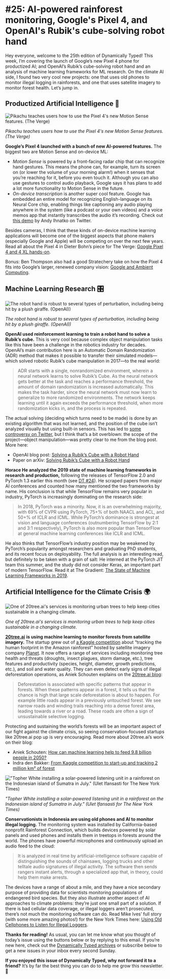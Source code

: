 # #25: AI-powered rainforest monitoring, Google's Pixel 4, and OpenAI's Rubik's cube-solving robot hand 

Hey everyone, welcome to the 25th edition of Dynamically Typed!
This week, I’m covering the launch of Google’s new Pixel 4 phone for productized AI; and OpenAI’s Rubik’s cube-solving robot hand and an analysis of machine learning frameworks for ML research.
On the climate AI side, I found two very cool new projects: one that uses old phones to monitor illegal logging in rainforests, and one that uses satellite imagery to monitor forest health.
Let’s jump in.

## Productized Artificial Intelligence 🔌

![Pikachu teaches users how to use the Pixel 4's new Motion Sense features. (The Verge)](https://s3.amazonaws.com/revue/items/images/005/145/223/mail/6b08ee38b94b3ae49442ce0567e21c79.png?1572023799)

_Pikachu teaches users how to use the Pixel 4's new Motion Sense features. (The Verge)_

**Google’s Pixel 4 launched with a bunch of new AI-powered features.**
The biggest two are Motion Sense and on-device ML:

- _Motion Sense_ is powered by a front-facing radar chip that can recognize hand gestures. This means the phone can, for example, turn its screen on (or lower the volume of your morning alarm!) when it senses that you’re reaching for it, before you even touch it. Although you can also use gestures to control audio playback, Google says it has plans to add a lot more functionality to Motion Sense in the future.
- _On-device transcription_ is another super cool feature. Google has embedded an entire model for recognizing English-language on its Neural Core chip, enabling things like captioning any audio playing anywhere in the system (like a podcast or your own videos) and a voice memos app that instantly transcribes the audio it’s recording. Check out [this demo](https://twitter.com/ihnatko/status/1186038075920650242?utm_campaign=Dynamically%20Typed&utm_medium=email&utm_source=Revue%20newsletter) by Andy Ihnatko on Twitter.

Besides cameras, I think that these kinds of on-device machine learning applications will become one of the biggest aspects that phone makers (especially Google and Apple) will be competing on over the next few years.
Read all about the Pixel 4 in Dieter Bohn’s piece for The Verge: [Google Pixel 4 and 4 XL hands-on](https://www.theverge.com/2019/10/15/20908071/google-pixel-4-xl-photos-video-hands-on-camera-screen-specs-price?utm_campaign=Dynamically%20Typed&utm_medium=email&utm_source=Revue%20newsletter).

Bonus: Ben Thompson also had a good Stratechery take on how the Pixel 4 fits into Google’s larger, renewed company vision: [Google and Ambient Computing](https://stratechery.com/2019/google-and-ambient-computing/?utm_campaign=Dynamically%20Typed&utm_medium=email&utm_source=Revue%20newsletter).

## Machine Learning Research 🎛

![The robot hand is robust to several types of perturbation, including being hit by a plush giraffe. (OpenAI))](https://s3.amazonaws.com/revue/items/images/005/147/307/mail/4c226950eaf415df0f816562ce1f65e9.png?1572105069)

_The robot hand is robust to several types of perturbation, including being hit by a plush giraffe. (OpenAI))_

**OpenAI used reinforcement learning to train a robot hand to solve a Rubik’s cube.**
This is very cool because complex object manipulation tasks like this have been a challenge in the robotics industry for decades.
OpenAI’s main contribution here is an Automatic Domain Randomization (ADR) method that makes it possible to transfer their simulated models—which solved robotic Rubik’s cube manipulation in 2017—to the real world:

> ADR starts with a single, nonrandomized environment, wherein a neural network learns to solve Rubik’s Cube.
> As the neural network gets better at the task and reaches a performance threshold, the amount of domain randomization is increased automatically.
> This makes the task harder, since the neural network must now learn to generalize to more randomized environments.
> The network keeps learning until it again exceeds the performance threshold, when more randomization kicks in, and the process is repeated.

The actual solving (deciding which turns need to be made) is done by an existing algorithm that was not learned, and the position of the cube isn’t analyzed visually but using built-in sensors.
This has led to [some controversy on Twitter](https://twitter.com/garymarcus/status/1185679169360809984?utm_campaign=Dynamically%20Typed&utm_medium=email&utm_source=Revue%20newsletter), but I think that’s a bit overblown: the scope of the project—object manipulation—was pretty clear to me from the blog post.
More here:

- OpenAI blog post: [Solving a Rubik’s Cube with a Robot Hand](https://openai.com/blog/solving-rubiks-cube/?utm_campaign=Dynamically%20Typed&utm_medium=email&utm_source=Revue%20newsletter)
- Paper on arXiv: [Solving Rubik’s Cube with a Robot Hand](https://arxiv.org/abs/1910.07113?utm_campaign=Dynamically%20Typed&utm_medium=email&utm_source=Revue%20newsletter)

**Horace He analyzed the 2019 state of machine learning frameworks in research and production,** following the releases of TensorFlow 2.0 and PyTorch 1.3 earlier this month (see [DT #24](https://dynamicallytyped.com/issues/24-descript-s-new-podcast-studio-tensorflow-and-pytorch-updates-and-more-climate-resources-202035?utm_campaign=Dynamically%20Typed&utm_medium=email&utm_source=Revue%20newsletter)).
He scraped papers from major AI conferences and counted how many mentioned the two frameworks by name.
His conclusion is that while TensorFlow remains very popular in industry, PyTorch is increasingly dominating on the research side:

> In 2018, PyTorch was a minority.
> Now, it is an overwhelming majority, with 69% of CVPR using PyTorch, 75+% of both NAACL and ACL, and 50+% of ICLR and ICML.
> While PyTorch’s dominance is strongest at vision and language conferences (outnumbering TensorFlow by 2:1 and 3:1 respectively), PyTorch is also more popular than TensorFlow at general machine learning conferences like ICLR and ICML.

He also thinks that TensorFlow’s industry position may be weakened by PyTorch’s popularity amongst researchers and graduating PhD students, and its recent focus on deployability.
The full analysis is an interesting read, but definitely to be taken with a grain of salt: He interned at the PyTorch JIT team this summer, and the study did not consider Keras, an important part of modern TensorFlow.
Read it at The Gradient: [The State of Machine Learning Frameworks in 2019](https://thegradient.pub/state-of-ml-frameworks-2019-pytorch-dominates-research-tensorflow-dominates-industry/?utm_campaign=Dynamically%20Typed&utm_medium=email&utm_source=Revue%20newsletter).

## Artificial Intelligence for the Climate Crisis 🌍

![One of 20tree.ai's services is monitoring urban trees to help keep cities sustainable in a changing climate.](https://s3.amazonaws.com/revue/items/images/005/144/956/mail/45132de0910d5436d750a84ec0e560cc.png?1572019396)

_One of 20tree.ai's services is monitoring urban trees to help keep cities sustainable in a changing climate._

[**20tree.ai**](http://www.20tree.ai/?utm_campaign=Dynamically%20Typed&utm_medium=email&utm_source=Revue%20newsletter) **is using machine learning to monitor forests from satellite imagery.**
The startup grew out of [a Kaggle competition](https://www.kaggle.com/c/planet-understanding-the-amazon-from-space?utm_campaign=Dynamically%20Typed&utm_medium=email&utm_source=Revue%20newsletter) about “tracking the human footprint in the Amazon rainforest” hosted by satellite imagery company [Planet](https://www.planet.com/?utm_campaign=Dynamically%20Typed&utm_medium=email&utm_source=Revue%20newsletter).
It now offers a range of services including monitoring tree health and threats (droughts, insect plagues, storm damage, etc.), tree features and productivity (species, height, diameter, growth predictions, etc.), and soil and water quality.
They can even detect early signs of illegal deforestation operations, as Aniek Schouten explains on the [20tree.ai blog](https://medium.com/20tree-ai/how-can-machine-learning-help-to-feed-9-8-billion-people-in-2050-d4ea9dea28a6?utm_campaign=Dynamically%20Typed&utm_medium=email&utm_source=Revue%20newsletter):

> Deforestation is associated with specific patterns that appear in forests.
> When these patterns appear in a forest, it tells us that the chance is high that large scale deforestation is about to happen.
> For example little roads appear in a previously untouched forest.
> We see narrow roads and winding trails reaching into a dense forest area, leading towards a river or a road.
> These roads are often a sign of unsustainable selective logging.

Protecting and sustaining the world’s forests will be an important aspect of our fight against the climate crisis, so seeing conservation-focused startups like 20tree.ai pop up is very encouraging.
Read more about 20tree.ai’s work on their blog:

- Aniek Schouten: [How can machine learning help to feed 9.8 billion people in 2050?](https://medium.com/20tree-ai/how-can-machine-learning-help-to-feed-9-8-billion-people-in-2050-d4ea9dea28a6?utm_campaign=Dynamically%20Typed&utm_medium=email&utm_source=Revue%20newsletter)
- Indra den Bakker: [From Kaggle competition to start-up and tracking 2 million km² of forest](https://medium.com/20tree-ai/from-kaggle-competition-to-start-up-and-tracking-2-million-km-of-forest-67444e2b21cc?utm_campaign=Dynamically%20Typed&utm_medium=email&utm_source=Revue%20newsletter)

!["Topher White installing a solar-powered listening unit in a rainforest on the Indonesian island of Sumatra in July." (Ulet Ifansasti for The New York Times)](https://s3.amazonaws.com/revue/items/images/005/145/063/mail/d0b46c0b9701e23b5306343fd5bf611b.jpeg?1572021955)

_"Topher White installing a solar-powered listening unit in a rainforest on the Indonesian island of Sumatra in July." (Ulet Ifansasti for The New York Times)_

**Conservationists in Indonesia are using old phones and AI to monitor illegal logging.**
The monitoring system was installed by California-based nonprofit Rainforest Connection, which builds devices powered by solar panels and used phones and installs them in treetops in forests around the world.
The phones have powerful microphones and continuously upload an audio feed to the cloud:

> It is analyzed in real time by artificial-intelligence software capable of distinguishing the sounds of chainsaws, logging trucks and other telltale audio signatures of illegal activity.
> The software then sends rangers instant alerts, through a specialized app that, in theory, could help them make arrests.

The devices have a range of about a mile, and they have a nice secondary purpose of providing data for scientists monitoring populations of endangered bird species.
But they also illustrate another aspect of AI approaches to climate problems: they’re just one small part of a solution.
If there is bad cellular data coverage, or illegal loggers aren’t prosecuted, there’s not much the monitoring software can do.
Read Mike Ives’ full story (with some more amazing photos!) for the New York Times here: [Using Old Cellphones to Listen for Illegal Loggers](https://www.nytimes.com/2019/10/15/climate/indonesia-logging-deforestation.html?utm_campaign=Dynamically%20Typed&utm_medium=email&utm_source=Revue%20newsletter).

**Thanks for reading!**
As usual, you can let me know what you thought of today’s issue using the buttons below or by replying to this email.
If you’re new here, check out the [Dynamically Typed archives](https://dynamicallytyped.com/?utm_campaign=Dynamically%20Typed&utm_medium=email&utm_source=Revue%20newsletter) or subscribe below to get a new issues in your inbox every second Sunday.

**If you enjoyed this issue of Dynamically Typed, why not forward it to a friend?**
It’s by far the best thing you can do to help me grow this newsletter.
🚂